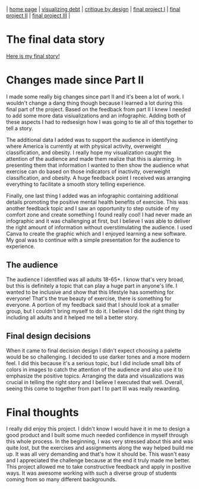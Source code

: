 | [home page](ReadME.md) | [visualizing debt](visualizing-government-debt.md) | [critique by design](critique-by-design.md) | [final project I](finalproject1.md) | [final project II](final-project-part-two.md) | [final project III](final-project-part-three.md) |

# The final data story
[Here is my final story!](https://preview.shorthand.com/2mLMgLoyeHflZMzt)

# Changes made since Part II
I made some really big changes since part II and it's been a lot of work. I wouldn't change a dang thing though because I learned a lot during this final part of the project. Based on the feedback from part II I knew I needed to add some more data visiualizations and an infographic. Adding both of these aspects I had to redsesign how I was going to tie all of this together to tell a story. 

The additional data I added was to support the audience in identifying where America is currently at with physical activity, overweight classification, and obesity. I really hope my visualization caught the attention of the audience and made them realize that this is alarming. In presenting them that information I wanted to then show the audience what exercise can do based on those indicators of inactivity, overweight classification, and obesity. A huge feedback point I received was arranging everything to facilitate a smooth story telling experience. 

Finally, one last thing I added was an infographic containing additional details promoting the positive mental health benefits of exercise. This was another feedback topic and I saw an opportunity to step outside of my comfort zone and create something I found really cool! I had never made an infographic and it was challenging at first, but I believe I was able to deliver the right amount of information without overstimulating the audience. I used Canva to create the graphic which and I enjoyed learning a new software. My goal was to continue with a simple presentation for the audience to experience.  

## The audience
The audience I identified was all adults 18-65+. I know that's very broad, but this is definitely a topic that can play a huge part in anyone's life. I wanted to be inclusive and show that this lifestyle has something for everyone! That's the true beauty of exercise, there is something for everyone. A portion of my feedback said that I should look at a smaller group, but I couldn't bring myself to do it. I believe I did the right thing by including all adults and it helped me tell a better story. 

## Final design decisions
When it came to final decision design I didn't expect choosing a palette would be so challenging. I decided to use darker tones and a more modern feel. I did this because it's a serious topic, but I did include small bits of colors in images to catch the attention of the audience and also use it to emphasize the positive topics. Arranging the data and visualizations was crucial in telling the right story and I believe I executed that well. Overall, seeing this come to together from part I to part III was really rewarding.

# Final thoughts
I really did enjoy this project. I didn't know I would have it in me to design a good product and I built some much needed confidence in myself through this whole process. In the beginning, I was very stressed about this and was quite lost, but the exercises and assignments along the way helped build me up. It was all very demanding and that's how it should be. This wasn't easy and I appreciated the challenge because at the end it truly made me better. This project allowed me to take constructive feedback and apply in positive ways. It was awesome working with such a diverse group of students coming from so many different backgrounds. 
